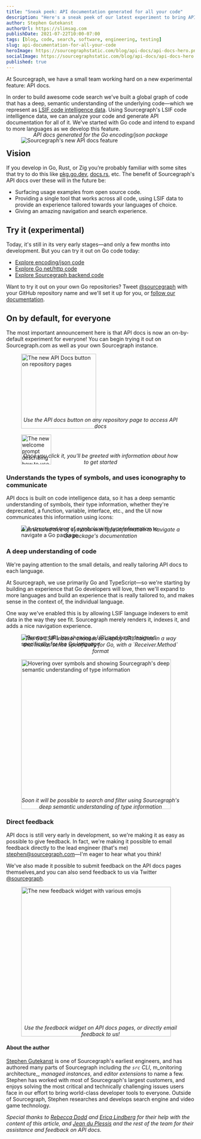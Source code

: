 ```yaml
---
title: "Sneak peek: API documentation generated for all your code"
description: "Here's a sneak peek of our latest experiment to bring API documentation to all your code, generated by LSIF code intelligence data."
author: Stephen Gutekanst
authorUrl: https://slimsag.com
publishDate: 2021-07-22T10:00-07:00
tags: [blog, code, search, software, engineering, testing]
slug: api-documentation-for-all-your-code
heroImage: https://sourcegraphstatic.com/blog/api-docs/api-docs-hero.png
socialImage: https://sourcegraphstatic.com/blog/api-docs/api-docs-hero.png
published: true
---
```


At Sourcegraph, we have a small team working hard on a new experimental feature: API docs.

In order to build awesome code search we've built a global graph of code that has a deep, semantic understanding of the underlying code—which we represent as [LSIF code intelligence data](https://lsif.dev). Using Sourcegraph's LSIF code intelligence data, we can analyze your code and generate API documentation for all of it. We've started with Go code and intend to expand to more languages as we develop this feature. 

<figure>
  <img src="https://sourcegraphstatic.com/blog/api-docs/api-docs.png" alt="Sourcegraph's new API docs feature">
  <figcaption>API docs generated for the Go encoding/json package</figcaption>
</figure>

## Vision

If you develop in Go, Rust, or Zig you’re probably familiar with some sites that try to do this like [pkg.go.dev](https://pkg.go.dev), [docs.rs]([https://docs.rs](https://docs.rs)), etc. The benefit of Sourcegraph's API docs over these will in the future be:

* Surfacing usage examples from open source code.
* Providing a single tool that works across all code, using LSIF data to provide an experience tailored towards your languages of choice.
* Giving an amazing navigation and search experience.

## Try it (experimental)

Today, it's still in its very early stages—and only a few months into development. But you can try it out on Go code today:

- [Explore encoding/json code](https://sourcegraph.com/github.com/golang/go/-/docs/encoding/json)
- [Explore Go net/http code](https://sourcegraph.com/github.com/golang/go/-/docs/net/http)
- [Explore Sourcegraph backend code](https://sourcegraph.com/github.com/sourcegraph/sourcegraph/-/docs/cmd/frontend/backend)

Want to try it out on your own Go repositories? Tweet [@sourcegraph](https://twitter.com/sourcegraph) with your GitHub repository name and we'll set it up for you, or [follow our documentation]([https://docs.sourcegraph.com/code_intelligence/apidocs](https://docs.sourcegraph.com/code_intelligence/apidocs)).

## On by default, for everyone

The most important announcement here is that API docs is now an on-by-default experiment for everyone! You can begin trying it out on Sourcegraph.com as well as your own Sourcegraph instance.

<figure>
  <img height="200px" src="https://sourcegraphstatic.com/blog/api-docs/api-docs-button.png" alt="The new API Docs button on repository pages">
  <figcaption>Use the API docs button on any repository page to access API docs</figcaption>
</figure>

<figure>
  <img height="80px" src="https://sourcegraphstatic.com/blog/api-docs/welcome-prompt.png" alt="The new welcome prompt describing how to use API docs">
  <figcaption>Once you click it, you'll be greeted with information about how to get started</figcaption>
</figure>

### Understands the types of symbols, and uses iconography to communicate

API docs is built on code intelligence data, so it has a deep semantic understanding of symbols, their type information, whether they're deprecated, a function, variable, interface, etc., and the UI now communicates this information using icons:

<figure>
  <img src="https://sourcegraphstatic.com/blog/api-docs/symbols.gif" alt="A structured tree of symbols with type information to navigate a Go package">
  <figcaption>A structured tree of symbols with type information to navigate a Go package's documentation</figcaption>
</figure>

### A deep understanding of code

We're paying attention to the small details, and really tailoring API docs to each language.

At Sourcegraph, we use primarily Go and TypeScript—so we're starting by building an experience that Go developers will love, then we'll expand to more languages and build an experience that is really tailored to, and makes sense in the context of, the individual language.

One way we've enabled this is by allowing LSIF language indexers to emit data in the way they see fit. Sourcegraph merely renders it, indexes it, and adds a nice navigation experience.

<figure>
  <img src="https://sourcegraphstatic.com/blog/api-docs/url-hash-displays.gif" alt="Browser URL bar showing a URL and hash designed specifically for the Go language">
  <figcaption>The Go LSIF indexer chooses to display URL hashes in a way that makes sense specifically for Go, with a `Receiver.Method` format</figcaption>
</figure>

<figure>
  <img height="400px" src="https://sourcegraphstatic.com/blog/api-docs/symbol-types.gif" alt="Hovering over symbols and showing Sourcegraph's deep semantic understanding of type information">
  <figcaption>Soon it will be possible to search and filter using Sourcegraph's deep semantic understanding of type information</figcaption>
</figure>

### Direct feedback

API docs is still very early in development, so we're making it as easy as possible to give feedback. In fact, we're making it possible to email feedback directly to the lead engineer (that's me) [stephen@sourcegraph.com](mailto:stephen@sourcegraph.com)—I'm eager to hear what you think!

We've also made it possible to submit feedback on the API docs pages themselves,and you can also send feedback to us via Twitter [@sourcegraph](https://twitter.com/sourcegraph).

<figure>
  <img height="400px" src="https://sourcegraphstatic.com/blog/api-docs/feedback-widget.png" alt="The new feedback widget with various emojis">
  <figcaption>Use the feedback widget on API docs pages, or directly email feedback to us!</figcaption>
</figure>

#### About the author

[Stephen Gutekanst](https://slimsag.com) is one of Sourcegraph's earliest engineers, and has authored many parts of Sourcegraph including _the `src` CLI_, m_onitoring architecture_, _managed instances_, and _editor extensions_ to name a few. Stephen has worked with most of Sourcegraph's largest customers, and enjoys solving the most critical and technically challenging issues users face in our effort to bring world-class developer tools to everyone. Outside of Sourcegraph, Stephen researches and develops search engine and video game technology.

_Special thanks to [Rebecca Dodd](https://about.sourcegraph.com/handbook/company/team#rebecca-dodd-she-her) and [Erica Lindberg](https://about.sourcegraph.com/handbook/company/team#erica-lindberg-she-her) for their help with the content of this article, and [Jean du Plessis](https://about.sourcegraph.com/handbook/company/team#jean-du-plessis-he-him) and the rest of the team for their assistance and feedback on API docs._

<style>
  figure .no-shadow { box-shadow: none; }
  .workingtable-highlight td { color: #ffffff; background-color: #005cb9; }

  figcaption {
    text-align: center;
    margin-top: -2rem;
    font-style: italic;
  }
</style>
